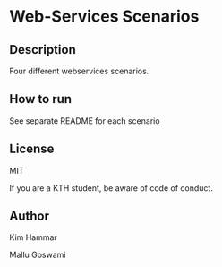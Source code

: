 # Web-Services Scenarios

## Description

Four different webservices scenarios.

## How to run

See separate README for each scenario

## License

MIT

If you are a KTH student, be aware of code of conduct.

## Author 

Kim Hammar

Mallu Goswami